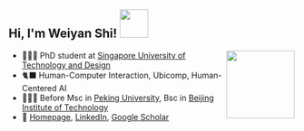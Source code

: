 <h2> 
Hi, I'm Weiyan Shi! 
<img src="https://media.giphy.com/media/mGcNjsfWAjY5AEZNw6/giphy.gif" width="50">
</h2>  
  

<div align="left">
  <img align='right' src="https://imgs.qiubiaoqing.com/qiubiaoqing/imgs/627ab7afbecefSpM.gif" width="120" />
  <p>
    <ul>
        <li>
            👩🏻‍💻 PhD student at
            <a href="https://sutd.edu.sg/">Singapore University of Technology and Design</a>
        </li>
        <li>🐈‍⬛ Human-Computer Interaction, Ubicomp, Human-Centered AI</li>
        <li>
          👩🏻‍🎓 Before Msc in <a href="https://english.pku.edu.cn/">Peking University</a>, Bsc in <a href='https://english.bit.edu.cn/'>Beijing Institute of Technology
</a>
        </li>
      <li>🩵 <a href="https://weiyan-shi.github.io/" target="_blank">Homepage</a>, <a href="https://www.linkedin.com/in/shiweiyan" target="_blank">LinkedIn</a>, <a href="https://scholar.google.com/citations?user=ywi8b0EAAAAJ" target="_blank">Google Scholar</a></li>
      </ul>
  </p>
</div>  
